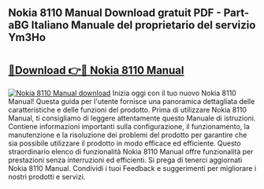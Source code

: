 ## Nokia 8110 Manual Download gratuit PDF - Part-aBG Italiano Manuale del proprietario del servizio Ym3Ho

# <h2><a href="http://dfabil.blite.top/?on=Nokia+8110+Manual">🔗Download 👉🔴 Nokia 8110 Manual</a></h2>

[![Nokia 8110 Manual download](https://i.imgur.com/lujVjoI.png)](http://dfabil.blite.top/?on=Nokia+8110+Manual)
Inizia oggi con il tuo nuovo Nokia 8110 Manual! Questa guida per l'utente fornisce una panoramica dettagliata delle caratteristiche e delle funzioni del prodotto. Prima di utilizzare Nokia 8110 Manual, ti consigliamo di leggere attentamente questo Manuale di istruzioni. Contiene informazioni importanti sulla configurazione, il funzionamento, la manutenzione e la risoluzione dei problemi del prodotto per garantire che sia possibile utilizzare il prodotto in modo efficace ed efficiente. Questo straordinario elenco di funzionalità Nokia 8110 Manual offre funzionalità per prestazioni senza interruzioni ed efficienti. Si prega di tenerci aggiornati Nokia 8110 Manual. Condividi i tuoi Feedback e suggerimenti per migliorare i nostri prodotti e servizi.
